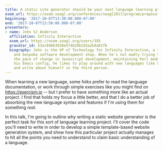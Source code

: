 ```yaml
---
title: A static site generator should be your next language learning project
osem_url: https://osem.seagl.org/conferences/seagl2017/program/proposals/366
beginning: '2017-10-07T13:30:00.000-07:00'
end: '2017-10-07T13:50:00.000-07:00'
presenters:
- name: John SJ Anderson
  affiliation: Infinity Interactive
  osem_url: https://osem.seagl.org/users/355
  gravatar_id: 53ac84863938e5f4b28b2d2a2b4a81fb
  biography: John is the VP of Technology for Infinity Interactive, a technology consultancy
    and bespoke software development shop. When he's not madly trying to keep up with
    the pace of change in Javascript development, maintaining Perl modules, or tweaking
    his Emacs config, he likes to play around with new languages like Swift and Rust
    and write about himself in the third person.
---
```


When learning a new language, some folks prefer to read the language documentation, or work through simple exercises like you might find on <https://exercism.io> -- but I prefer to have something more like an actual project. I find that holds my focus a little better, and that I do a better job of absorbing the new language syntax and features if I'm using them for something *real*.

In this talk, I'm going to outline why writing a static website generator is the perfect task for this sort of language learning project. I'll cover the code you'll need to write in order to develop a simple template-based website generation system, and show how this particular project actually manages to hit all the points you need to understand to claim basic understanding of a language.
